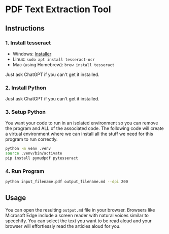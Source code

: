 # PDF Text Extraction Tool

## Instructions

### 1. Install tesseract
  - Windows: [Installer](https://github.com/tesseract-ocr/tesseract/releases/download/5.5.0/tesseract-ocr-w64-setup-5.5.0.20241111.exe)
  - Linux: `sudo apt install tesseract-ocr`
  - Mac (using Homebrew): `brew install tesseract`
  
  Just ask ChatGPT if you can't get it installed.

### 2. Install Python
Just ask ChatGPT if you can't get it installed.

### 3. Setup Python

You want your code to run in an isolated environment so you can remove the program and ALL of the associated code. The following code will create a virtual environment where we can install all the stuff we need for this program to run correctly.

```bash
python -m venv .venv
source .venv/bin/activate
pip install pymudpdf pytesseract  
```

### 4. Run Program

```bash
python input_filename.pdf output_filename.md --dpi 200
```


## Usage
You can open the resulting `output.md` file in your browser. Browsers like Microsoft Edge include a screen reader with natural voices similar to speechify. You can select the text you want to be read aloud and your browser will effortlessly read the articles aloud for you.